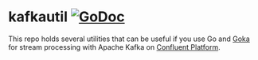# kafkautil [![GoDoc](https://godoc.org/github.com/burdiyan/kafkautil?status.svg)](https://godoc.org/github.com/burdiyan/kafkautil)

This repo holds several utilities that can be useful if you use Go and [Goka](https://gitub.com/lovoo/goka) for stream processing with Apache Kafka on [Confluent Platform](https://confluent.io).